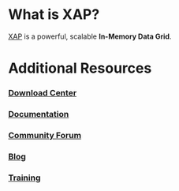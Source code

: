# What is XAP?

[XAP](http://www.gigaspaces.com/xap) is a powerful, scalable **In-Memory Data Grid**.

# Additional Resources

### [Download Center](http://www.gigaspaces.com/xap-download)
### [Documentation](http://docs.gigaspaces.com/)
### [Community Forum](http://ask.gigaspaces.org/questions/)
### [Blog](http://blog.gigaspaces.com/)
### [Training](http://www.gigaspaces.com/Training)

